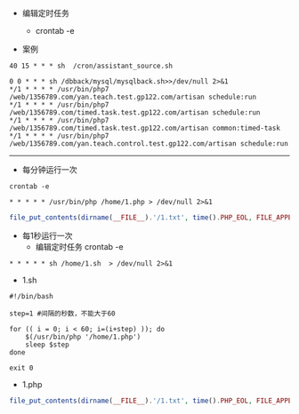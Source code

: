 - 编辑定时任务
  * crontab -e

 
- 案例
```
40 15 * * * sh  /cron/assistant_source.sh

0 0 * * * sh /dbback/mysql/mysqlback.sh>>/dev/null 2>&1
*/1 * * * * /usr/bin/php7 /web/1356789.com/yan.teach.test.gp122.com/artisan schedule:run
*/1 * * * * /usr/bin/php7 /web/1356789.com/timed.task.test.gp122.com/artisan schedule:run
*/1 * * * * /usr/bin/php7 /web/1356789.com/timed.task.test.gp122.com/artisan common:timed-task
*/1 * * * * /usr/bin/php7 /web/1356789.com/yan.teach.control.test.gp122.com/artisan schedule:run

```

----

- 每分钟运行一次
```
crontab -e

* * * * * /usr/bin/php /home/1.php > /dev/null 2>&1
```

```php
file_put_contents(dirname(__FILE__).'/1.txt', time().PHP_EOL, FILE_APPEND);
```

- 每1秒运行一次
  * 编辑定时任务 crontab -e
```
* * * * * sh /home/1.sh  > /dev/null 2>&1
```

 * 1.sh
```shell
#!/bin/bash

step=1 #间隔的秒数，不能大于60

for (( i = 0; i < 60; i=(i+step) )); do
    $(/usr/bin/php '/home/1.php')
    sleep $step
done

exit 0
```

  * 1.php
```php
file_put_contents(dirname(__FILE__).'/1.txt', time().PHP_EOL, FILE_APPEND);
```
